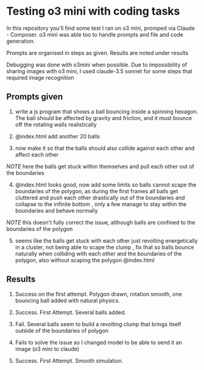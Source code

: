 # Testing o3 mini with coding tasks

In this repository you'll find some test I ran on o3 mini, promped via Claude - Composer. o3 mini was able too to handle prompts and file and code generation.

Prompts are organised in steps as given. Results are noted under results

Debugging was done with o3mini when possible. Due to impossibility of sharing images with o3 mini, I used claude-3.5 sonnet for some steps that required image recognition

## Prompts given


1. write a js program that shows a ball bouncing inside a spinning hexagon. The ball should be affected by gravity and friction, and it must bounce off the rotating walls realistically

2. @index.html add another 20 balls

3. now make it so that the balls should also collide against each other and affect each other

*NOTE* here the balls get stuck within themselves and pull each other out of the boundaries

4. @index.html looks good, now add some limits so balls cannot scape the boundaries of the polygon, as during the first frames all balls get cluttered and push each other drastically out of the boundaries and collapse to the infinite bottom , only a few manage to stay within the boundaries and behave normally

*NOTE* this doesn't fully correct the issue, although balls are confined to the boundaries of the polygon

5. seems like the balls get stuck with each other just revolting energetically in a cluster, not being able to scape the clump , fix that so balls bounce naturally when colliding with each other and the boundaries of the polygon, also without scaping the polygon @index.html 


## Results

1. Success on the first attempt. Polygon drawn, rotation smooth, one bouncing ball added with natural physics.

2. Success. First Attempt. Several balls added.

3. Fail. Several balls seem to build a revolting clump that brings itself outside of the boundaries of polygon

4.  Fails to solve the issue so I changed model to be able to send it an image (o3 mini to claude)

5. Success. First Attempt. Smooth simulation.